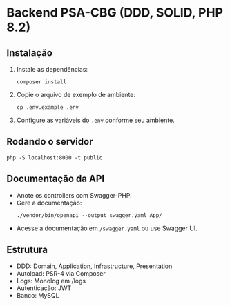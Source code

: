 # Backend PSA-CBG (DDD, SOLID, PHP 8.2)

## Instalação

1. Instale as dependências:
   ```
   composer install
   ```
2. Copie o arquivo de exemplo de ambiente:
   ```
   cp .env.example .env
   ```
3. Configure as variáveis do `.env` conforme seu ambiente.

## Rodando o servidor

```
php -S localhost:8000 -t public
```

## Documentação da API

- Anote os controllers com Swagger-PHP.
- Gere a documentação:
  ```
  ./vendor/bin/openapi --output swagger.yaml App/
  ```
- Acesse a documentação em `/swagger.yaml` ou use Swagger UI.

## Estrutura
- DDD: Domain, Application, Infrastructure, Presentation
- Autoload: PSR-4 via Composer
- Logs: Monolog em /logs
- Autenticação: JWT
- Banco: MySQL 
